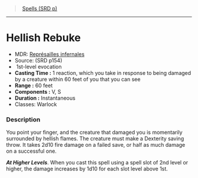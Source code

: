 ﻿---
!SpellItem
Family: SpellVO
Level: 1
Type: evocation
CastingTime: 1 reaction, which you take in response to being damaged by a creature within 60 feet of you that you can see
Range: 60 feet
Components: V, S
Duration: Instantaneous
Classes: Warlock
Id: spells_vo.md#hellish-rebuke
ParentLink: spells_vo.md#spells-srd-p
Name: Hellish Rebuke
ParentName: Spells (SRD p)
NameLevel: 1
AltName: '[Représailles infernales](hd_spells_represailles_infernales.md)'
Source: (SRD p154)
Attributes:
  Name: Hellish Rebuke
  Markdown: >+
    # <!--Name-->Hellish Rebuke<!--/Name-->


    - MDR: <!--AltName-->[Représailles infernales](hd_spells_represailles_infernales.md)<!--/AltName-->

    - Source: <!--Source-->(SRD p154)<!--/Source-->

    -  <!--Level-->1<!--/Level-->st-level <!--Type-->evocation<!--/Type-->

    - **Casting Time :** <!--CastingTime-->1 reaction, which you take in response to being damaged by a creature within 60 feet of you that you can see<!--/CastingTime-->

    - **Range :** <!--Range-->60 feet<!--/Range-->

    - **Components :** <!--Components-->V, S<!--/Components-->

    - **Duration :** <!--Duration-->Instantaneous<!--/Duration-->

    - Classes: <!--Classes-->Warlock<!--/Classes-->


    ### Description


    You point your finger, and the creature that damaged you is momentarily surrounded by hellish flames. The creature must make a Dexterity saving throw. It takes 2d10 fire damage on a failed save, or half as much damage on a successful one.


    **_At Higher Levels_**. When you cast this spell using a spell slot of 2nd level or higher, the damage increases by 1d10 for each slot level above 1st.

  AltName: '[Représailles infernales](hd_spells_represailles_infernales.md)'
  Source: (SRD p154)
  Level: 1
  Type: evocation
  CastingTime: 1 reaction, which you take in response to being damaged by a creature within 60 feet of you that you can see
  Range: 60 feet
  Components: V, S
  Duration: Instantaneous
  Classes: Warlock
AttributesDictionary: >+
  Name: Hellish Rebuke

  Markdown: >+

    # <!--Name-->Hellish Rebuke<!--/Name-->





    - MDR: <!--AltName-->[Représailles infernales](hd_spells_represailles_infernales.md)<!--/AltName-->



    - Source: <!--Source-->(SRD p154)<!--/Source-->



    -  <!--Level-->1<!--/Level-->st-level <!--Type-->evocation<!--/Type-->



    - **Casting Time :** <!--CastingTime-->1 reaction, which you take in response to being damaged by a creature within 60 feet of you that you can see<!--/CastingTime-->



    - **Range :** <!--Range-->60 feet<!--/Range-->



    - **Components :** <!--Components-->V, S<!--/Components-->



    - **Duration :** <!--Duration-->Instantaneous<!--/Duration-->



    - Classes: <!--Classes-->Warlock<!--/Classes-->





    ### Description





    You point your finger, and the creature that damaged you is momentarily surrounded by hellish flames. The creature must make a Dexterity saving throw. It takes 2d10 fire damage on a failed save, or half as much damage on a successful one.





    **_At Higher Levels_**. When you cast this spell using a spell slot of 2nd level or higher, the damage increases by 1d10 for each slot level above 1st.



  AltName: '[Représailles infernales](hd_spells_represailles_infernales.md)'

  Source: (SRD p154)

  Level: 1

  Type: evocation

  CastingTime: 1 reaction, which you take in response to being damaged by a creature within 60 feet of you that you can see

  Range: 60 feet

  Components: V, S

  Duration: Instantaneous

  Classes: Warlock

---
> [Spells (SRD p)](srd_spells.md)

---

# Hellish Rebuke

- MDR: [Représailles infernales](hd_spells_represailles_infernales.md)
- Source: (SRD p154)
-  1st-level evocation
- **Casting Time :** 1 reaction, which you take in response to being damaged by a creature within 60 feet of you that you can see
- **Range :** 60 feet
- **Components :** V, S
- **Duration :** Instantaneous
- Classes: Warlock

### Description

You point your finger, and the creature that damaged you is momentarily surrounded by hellish flames. The creature must make a Dexterity saving throw. It takes 2d10 fire damage on a failed save, or half as much damage on a successful one.

**_At Higher Levels_**. When you cast this spell using a spell slot of 2nd level or higher, the damage increases by 1d10 for each slot level above 1st.

